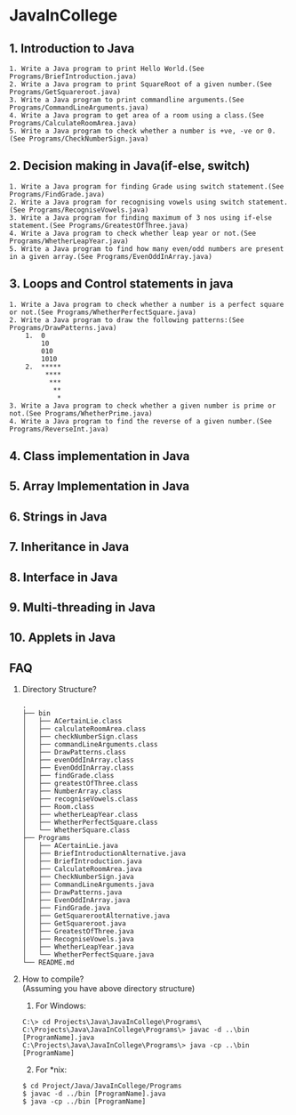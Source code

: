 # JavaInCollege

## 1. Introduction to Java
	1. Write a Java program to print Hello World.(See Programs/BriefIntroduction.java)
	2. Write a Java program to print SquareRoot of a given number.(See Programs/GetSquareroot.java)
	3. Write a Java program to print commandline arguments.(See Programs/CommandLineArguments.java)
	4. Write a Java program to get area of a room using a class.(See Programs/CalculateRoomArea.java)
	5. Write a Java program to check whether a number is +ve, -ve or 0.(See Programs/CheckNumberSign.java)

## 2. Decision making in Java(if-else, switch)
	1. Write a Java program for finding Grade using switch statement.(See Programs/FindGrade.java)
	2. Write a Java program for recognising vowels using switch statement.(See Programs/RecogniseVowels.java)
	3. Write a Java program for finding maximum of 3 nos using if-else statement.(See Programs/GreatestOfThree.java)
	4. Write a Java program to check whether leap year or not.(See Programs/WhetherLeapYear.java)
	5. Write a Java program to find how many even/odd numbers are present in a given array.(See Programs/EvenOddInArray.java)

## 3. Loops and Control statements in java
	1. Write a Java program to check whether a number is a perfect square or not.(See Programs/WhetherPerfectSquare.java)
	2. Write a Java program to draw the following patterns:(See Programs/DrawPatterns.java)
		1.	0
			10
			010
			1010
		2.	*****
			 ****
			  ***
			   **
				*
	3. Write a Java program to check whether a given number is prime or not.(See Programs/WhetherPrime.java)
	4. Write a Java program to find the reverse of a given number.(See Programs/ReverseInt.java)

## 4. Class implementation in Java

## 5. Array Implementation in Java

## 6. Strings in Java

## 7. Inheritance  in Java

## 8. Interface in Java

## 9. Multi-threading in Java

## 10. Applets in Java

## FAQ

1. Directory Structure?  
	```
	.
	├── bin
	│   ├── ACertainLie.class
	│   ├── calculateRoomArea.class
	│   ├── checkNumberSign.class
	│   ├── commandLineArguments.class
	│   ├── DrawPatterns.class
	│   ├── evenOddInArray.class
	│   ├── EvenOddInArray.class
	│   ├── findGrade.class
	│   ├── greatestOfThree.class
	│   ├── NumberArray.class
	│   ├── recogniseVowels.class
	│   ├── Room.class
	│   ├── whetherLeapYear.class
	│   ├── WhetherPerfectSquare.class
	│   └── WhetherSquare.class
	├── Programs
	│   ├── ACertainLie.java
	│   ├── BriefIntroductionAlternative.java
	│   ├── BriefIntroduction.java
	│   ├── CalculateRoomArea.java
	│   ├── CheckNumberSign.java
	│   ├── CommandLineArguments.java
	│   ├── DrawPatterns.java
	│   ├── EvenOddInArray.java
	│   ├── FindGrade.java
	│   ├── GetSquarerootAlternative.java
	│   ├── GetSquareroot.java
	│   ├── GreatestOfThree.java
	│   ├── RecogniseVowels.java
	│   ├── WhetherLeapYear.java
	│   └── WhetherPerfectSquare.java
	└── README.md

	```
2. How to compile?  
	(Assuming you have above directory structure)  

	1. For Windows:  
	```
	C:\> cd Projects\Java\JavaInCollege\Programs\  
	C:\Projects\Java\JavaInCollege\Programs\> javac -d ..\bin [ProgramName].java  
	C:\Projects\Java\JavaInCollege\Programs\> java -cp ..\bin [ProgramName]  
	```
	2. For *nix:  
	```
	$ cd Project/Java/JavaInCollege/Programs   
	$ javac -d ../bin [ProgramName].java  
	$ java -cp ../bin [ProgramName]
	```
